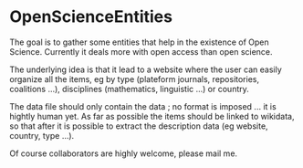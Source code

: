 # OpenScienceEntities
The goal is to gather some entities that help in the existence of Open Science. Currently it deals more with open access than open science. 

The underlying idea is that it lead to a website where the user can easily organize all the items, eg by type (plateform journals, repositories, coalitions ...), disciplines (mathematics, linguistic ...) or country.

The data file should only contain the data ; no format is imposed ... it is hightly human yet.
As far as possible the items should be linked to wikidata, so that after it is possible to extract the description data (eg website, country, type ...).

Of course collaborators are highly welcome, please mail me.

